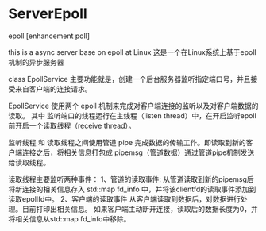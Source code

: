 # ServerEpoll
epoll [enhancement poll]

this is a async server base on epoll at Linux
这是一个在Linux系统上基于epoll机制的异步服务器

class EpollService 主要功能就是，创建一个后台服务器监听指定端口号，并且接受来自客户端的连接请求。

EpollService 使用两个 epoll 机制来完成对客户端连接的监听以及对客户端数据的读取。
其中 监听端口的线程运行在主线程（listen thread）中，在开启监听epoll前开启一个读取线程（receive thread）。

监听线程 和 读取线程之间使用管道 pipe 完成数据的传输工作。即读取到新的客户端连接之后，将相关信息打包成 pipemsg（管道数据）通过管道pipe机制发送给读取线程。

读取线程主要监听两种事件：
1、管道的读取事件:
    从管道读取到新的pipemsg后将新连接的相关信息存入 std::map fd_info 中，并将该clientfd的读取事件添加到读取epollfd中。
2、客户端的读取事件
    从客户端读取到数据后，对数据进行处理。目前打印出相关信息。
    如果客户端主动断开连接，读取后的数据长度为0，并将相关信息从std::map fd_info中移除。